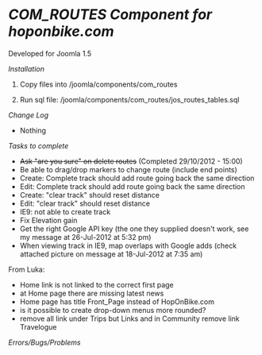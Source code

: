*COM_ROUTES Component for hoponbike.com*
=====================================

Developed for Joomla 1.5

*Installation*

1.  Copy files into /joomla/components/com_routes

2.  Run sql file: /joomla/components/com_routes/jos_routes_tables.sql


*Change Log*

*  Nothing

*Tasks to complete*
* <strike>Ask "are you sure" on delete routes</strike> (Completed 29/10/2012 - 15:00)
* Be able to drag/drop markers to change route (include end points)
* Create: Complete track should add route going back the same direction
* Edit: Complete track should add route going back the same direction
* Create: "clear track" should reset distance
* Edit: "clear track" should reset distance
* IE9: not able to create track
* Fix Elevation gain
* Get the right Google API key (the one they supplied doesn't work, see my message at 26-Jul-2012 at 5:32 pm)
* When viewing track in IE9, map overlaps with Google adds (check attached picture on message at 18-Jul-2012 at 7:35 am)

From Luka:

* Home link is not linked to the correct first page
* at Home page there are missing latest news
* Home page has title Front_Page instead of HopOnBike.com
* is it possible to create drop-down menus more rounded?
* remove all link under Trips but Links and in Community remove link Travelogue

*Errors/Bugs/Problems*
